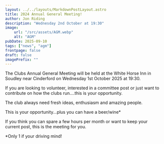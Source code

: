 ```yaml
---
layout: ../../layouts/MarkdownPostLayout.astro
title: 2024 Annual General Meeting!
author: Jon Riding
description: "Wednesday 2nd October at 19:30"
image:
    url: "/src/assets/AGM.webp"
    alt: "AGM"
pubDate: 2025-09-10
tags: ["news", "agm"]
frontpage: false
draft: false
imagePrefix: ""
---
```

The Clubs Annual General Meeting will be held at the White Horse Inn in Soudley near Cinderford on Wednesday 1st October 2025 at 19:30.

If you are looking to volunteer, interested in a committee post or just want to contribute on how the clubs run....this is your opportunity.

The club always need fresh ideas, enthusiasm and amazing people.

This is your opportunity...plus you can have a beer/wine*

If you think you can spare a few hours per month or want to keep your current post, this is the meeting for you.

*Only 1 if your driving mind!